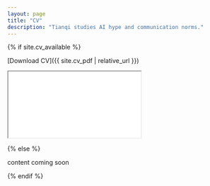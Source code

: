 ```yaml
---
layout: page
title: "CV"
description: "Tianqi studies AI hype and communication norms."
---
```


<div class="cv-page" markdown="1">
{% if site.cv_available %}

[Download CV]({{ site.cv_pdf | relative_url }})

<div class="cv-container desktop-only">
  <iframe src="{{ site.cv_pdf | relative_url }}#page=1&zoom=page-fit" title="Tianqi Kou CV" loading="lazy"></iframe>
  </div>

<div class="cv-container mobile-only">
  <canvas id="cv-canvas" aria-label="CV preview page 1"></canvas>
</div>

<!-- Load PDF.js from CDN for mobile canvas rendering; if it fails we'll fall back to an iframe -->
<script src="https://cdnjs.cloudflare.com/ajax/libs/pdf.js/2.16.105/pdf.min.js" integrity="sha512-4VvZg0I2jm7pnFKbH9ZsNGyYmpm0Xr3m3u3lCPZ3H1b9o6z1CNPuX6sF1ahKN6M3WJrQrsXO1HQa7h7oZ7q3/Q==" crossorigin="anonymous" referrerpolicy="no-referrer"></script>
<script>
  (function() {
    const pdfUrl = '{{ site.cv_pdf | absolute_url | uri_escape }}';
    const canvas = document.getElementById('cv-canvas');
    const getAvailableHeight = () => {
      const container = canvas ? canvas.parentElement : null;
      if (!container) return window.innerHeight;
      const rect = container.getBoundingClientRect();
      const viewportH = window.innerHeight || document.documentElement.clientHeight || 600;
      // leave a small margin below the preview
      return Math.max(200, viewportH - rect.top - 16);
    };

    const mountFallbackIframe = () => {
      if (!canvas) return;
      const container = canvas.parentElement;
      if (!container) return;
      container.innerHTML = '';
      const iframe = document.createElement('iframe');
      iframe.src = pdfUrl + '#page=1&zoom=page-fit';
      iframe.title = 'Tianqi Kou CV';
      iframe.loading = 'lazy';
      iframe.style.width = '100%';
      iframe.style.height = getAvailableHeight() + 'px';
      iframe.style.border = 'none';
      container.appendChild(iframe);
    };

    if (!canvas) return;
    const ensurePdfJsThen = (cb) => {
      if (window['pdfjsLib']) { cb(); return; }
      const start = Date.now();
      const maxWaitMs = 3000; // wait up to 3s for CDN script
      const interval = setInterval(() => {
        if (window['pdfjsLib']) { clearInterval(interval); cb(); }
        else if (Date.now() - start > maxWaitMs) { clearInterval(interval); mountFallbackIframe(); }
      }, 50);
      window.addEventListener('load', () => {
        if (window['pdfjsLib']) { clearInterval(interval); cb(); }
      });
    };

    const setupWorker = () => {
      try {
        pdfjsLib.GlobalWorkerOptions.workerSrc = 'https://cdnjs.cloudflare.com/ajax/libs/pdf.js/2.16.105/pdf.worker.min.js';
      } catch (e) { /* no-op if pdfjsLib missing */ }
    };

    const renderPage = async () => {
      try {
        const containerEl = canvas.parentElement;
        const containerWidth = containerEl.clientWidth;
        const maxHeight = getAvailableHeight();
        const pdf = await pdfjsLib.getDocument(pdfUrl).promise;
        const page = await pdf.getPage(1);
        const viewport = page.getViewport({ scale: 1 });
        // Fit-to-screen: respect both width and available height
        const scaleW = containerWidth / viewport.width;
        const scaleH = maxHeight / viewport.height;
        const scale = Math.min(scaleW, scaleH);
        const scaled = page.getViewport({ scale });
        const context = canvas.getContext('2d');
        canvas.width = Math.floor(scaled.width);
        canvas.height = Math.floor(scaled.height);
        // Ensure container height matches the rendered page to avoid internal scrollbars
        containerEl.style.height = Math.floor(scaled.height) + 'px';
        await page.render({ canvasContext: context, viewport: scaled }).promise;
      } catch (e) {
        console.error('Failed to render CV preview', e);
        // Fallback to iframe if rendering fails for any reason
        mountFallbackIframe();
      }
    };

    // Render once PDF.js is ready and on resize/orientation changes
    const kickOff = () => { setupWorker(); renderPage(); };
    if (document.readyState === 'complete' || document.readyState === 'interactive') {
      ensurePdfJsThen(kickOff);
    } else {
      document.addEventListener('DOMContentLoaded', () => ensurePdfJsThen(kickOff));
    }
    window.addEventListener('resize', () => { requestAnimationFrame(renderPage); });
    window.addEventListener('orientationchange', () => { setTimeout(renderPage, 150); });
  })();
</script>

{% else %}

content coming soon

{% endif %}
</div>


